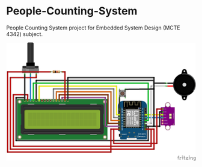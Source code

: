 # People-Counting-System
People Counting System project for Embedded System Design (MCTE 4342) subject.

<img src="./CircuitDiagram.png">
